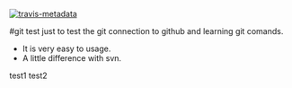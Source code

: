 [![travis-metadata]][travis-status]

[travis-metadata]: https://travis-ci.org/racaljk/hosts.svg "Travis CI Metadata"
[travis-status]: https://github.com/keitsi/testdir "Travis CI Status"

#git test
just to test the git connection to github and learning git comands.
* It is very easy to usage.
* A little difference with svn.

test1
test2
